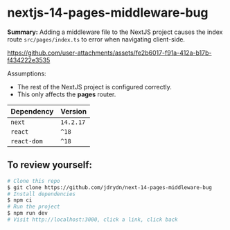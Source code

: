 # nextjs-14-pages-middleware-bug

**Summary:** Adding a middleware file to the NextJS project causes the index route `src/pages/index.ts` to error when
navigating client-side.

https://github.com/user-attachments/assets/fe2b6017-f91a-412a-b17b-f434222e3535

Assumptions:

- The rest of the NextJS project is configured correctly.
- This only affects the **pages** router.

| Dependency  | Version   |
| ----------- | --------- |
| `next`      | `14.2.17` |
| `react`     | `^18`     |
| `react-dom` | `^18`     |

## To review yourself:

```sh
# Clone this repo
$ git clone https://github.com/jdrydn/next-14-pages-middleware-bug
# Install dependencies
$ npm ci
# Run the project
$ npm run dev
# Visit http://localhost:3000, click a link, click back
```
